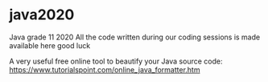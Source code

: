 # java2020
Java grade 11 2020
All the code written during our coding sessions is made available here
good luck

A very useful free online tool to beautify your Java source code:
https://www.tutorialspoint.com/online_java_formatter.htm
